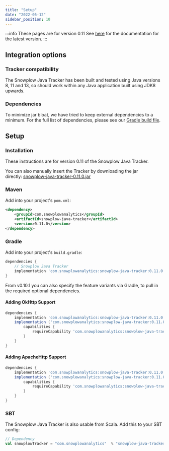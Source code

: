 ```yaml
---
title: "Setup"
date: "2022-05-12"
sidebar_position: 10
---
```


:::info These pages are for version 0.11
See [here](/docs/collecting-data/collecting-from-own-applications/java-tracker/installation-and-set-up/index.md) for the documentation for the latest version.
:::

## Integration options

### Tracker compatibility

The Snowplow Java Tracker has been built and tested using Java versions 8, 11 and 13, so should work within any Java application built using JDK8 upwards.

### Dependencies

To minimize jar bloat, we have tried to keep external dependencies to a minimum. For the full list of dependencies, please see our [Gradle build file](https://github.com/snowplow/snowplow-java-tracker/blob/master/build.gradle).

## Setup

### Installation

These instructions are for version 0.11 of the Snowplow Java Tracker.

You can also manually insert the Tracker by downloading the jar directly: [snowplow-java-tracker-0.11.0.jar](https://bintray.com/snowplow/snowplow-maven/download_file?file_path=com%2Fsnowplowanalytics%2Fsnowplow-java-tracker%2F0.11.0%2Fsnowplow-java-tracker-0.11.0.jar)

### Maven

Add into your project's `pom.xml`:

```xml
<dependency>
    <groupId>com.snowplowanalytics</groupId>
    <artifactId>snowplow-java-tracker</artifactId>
    <version>0.11.0</version>
</dependency>
```

### Gradle

Add into your project's `build.gradle`:

```gradle
dependencies {
    // Snowplow Java Tracker
    implementation 'com.snowplowanalytics:snowplow-java-tracker:0.11.0'
}
```

From v0.10.1 you can also specify the feature variants via Gradle, to pull in the required optional dependencies.

#### Adding OkHttp Support

```gradle
dependencies {
    implementation 'com.snowplowanalytics:snowplow-java-tracker:0.11.0'
    implementation ('com.snowplowanalytics:snowplow-java-tracker:0.11.0') {
        capabilities {
            requireCapability 'com.snowplowanalytics:snowplow-java-tracker-okhttp-support:0.11.0'
        }
    }
}
```

#### Adding ApacheHttp Support

```gradle
dependencies {
    implementation 'com.snowplowanalytics:snowplow-java-tracker:0.11.0'
    implementation ('com.snowplowanalytics:snowplow-java-tracker:0.11.0') {
        capabilities {
            requireCapability 'com.snowplowanalytics:snowplow-java-tracker-apachehttp-support:0.11.0'
        }
    }
}
```

### SBT

The Snowplow Java Tracker is also usable from Scala. Add this to your SBT config:

```scala
// Dependency
val snowplowTracker = "com.snowplowanalytics"  % "snowplow-java-tracker"  % "0.11.0"
```
